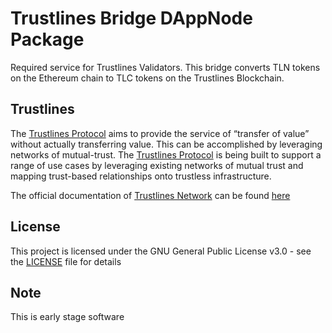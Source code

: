 # Trustlines Bridge DAppNode Package

Required service for Trustlines Validators. This bridge converts TLN tokens on the Ethereum chain to TLC tokens on the Trustlines Blockchain.

## Trustlines

The [Trustlines Protocol](https://trustlines.network/) aims to provide the service of “transfer of value” without actually transferring value. This can be accomplished by leveraging networks of mutual-trust. The [Trustlines Protocol](https://trustlines.network/) is being built to support a range of use cases by leveraging existing networks of mutual trust and mapping trust-based relationships onto trustless infrastructure.

The official documentation of [Trustlines Network](https://trustlines.network/) can be found [here](https://docs.trustlines.network/)

## License

This project is licensed under the GNU General Public License v3.0 - see the [LICENSE](LICENSE) file for details

## Note

This is early stage software

